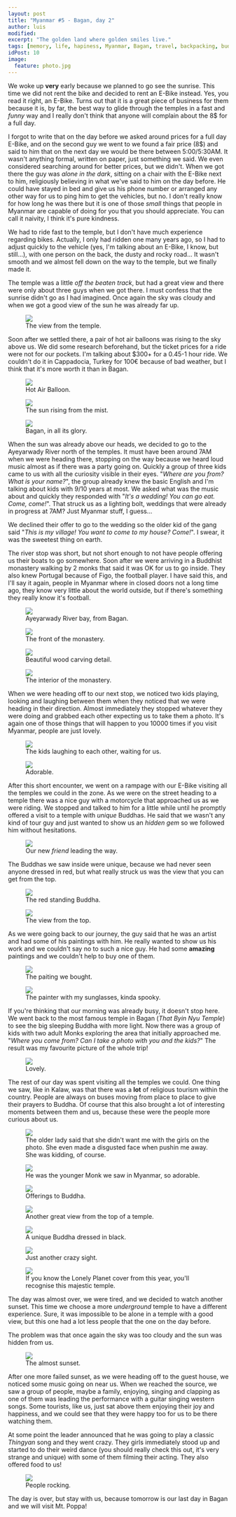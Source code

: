 ```yaml
---
layout: post
title: "Myanmar #5 - Bagan, day 2"
author: luis
modified:
excerpt: "The golden land where golden smiles live."
tags: [memory, life, hapiness, Myanmar, Bagan, travel, backpacking, budget, asia]
idPost: 10
image:
  feature: photo.jpg
---
```


We woke up <b>very</b> early because we planned to go see the sunrise. This time we did not rent the bike and decided to rent an E-Bike instead. Yes, you read it right, an E-Bike. Turns out that it is a great piece of business for them because it is, by far, the best way to glide through the temples in a fast and <i>funny</i> way and I really don't think that anyone will complain about the 8$ for a full day.

I forgot to write that on the day before we asked around prices for a full day E-Bike, and on the second guy we went to we found a fair price (8$) and said to him that on the next day we would be there between 5:00/5:30AM. It wasn't anything formal, written on paper, just something we said. We even considered searching around for better prices, but we didn't. When we got there the guy was <i>alone in the dark</i>, sitting on a chair with the E-Bike next to him, religiously believing in what we've said to him on the day before. He could have stayed in bed and give us his phone number or arranged any other way for us to ping him to get the vehicles, but no. I don't really know for how long he was there but it is one of those <i>small</i> things that people in Myanmar are capable of doing for you that you should appreciate. You can call it naivity, I think it's pure kindness.

We had to ride fast to the temple, but I don't have much experience regarding bikes. Actually, I only had ridden one many years ago, so I had to adjust quickly to the vehicle (yes, I'm talking about an E-Bike, I know, but still...), with one person on the back, the dusty and rocky road... It wasn't smooth and we almost fell down on the way to the temple, but we finally made it.

The temple was a little <i>off the beaten track</i>, but had a great view and there were only about three guys when we got there. I must confess that the sunrise didn't go as I had imagined. Once again the sky was cloudy and when we got a good view of the sun he was already far up.


<figure>
	<a href="../images/myanmar/5Bagan/sunrise1.jpg"><img src="../images/myanmar/5Bagan/sunrise1.jpg"></a>
	<figcaption>The view from the temple.</figcaption>
</figure>


Soon after we settled there, a pair of hot air balloons was rising to the sky above us. We did some research beforehand, but the ticket prices for a ride were not for our pockets. I'm talking about $300+ for a 0.45-1 hour ride. We couldn't do it in Cappadocia, Turkey for 100€ because of bad weather, but I think that it's more worth it than in Bagan.


<figure>
	<a href="../images/myanmar/5Bagan/sunrise2.jpg"><img src="../images/myanmar/5Bagan/sunrise2.jpg"></a>
	<figcaption>Hot Air Balloon.</figcaption>
</figure>

<figure>
	<a href="../images/myanmar/5Bagan/sunrise3.jpg"><img src="../images/myanmar/5Bagan/sunrise3.jpg"></a>
	<figcaption>The sun rising from the mist.</figcaption>
</figure>

<figure>
	<a href="../images/myanmar/5Bagan/sunrise4.jpg"><img src="../images/myanmar/5Bagan/sunrise4.jpg"></a>
	<figcaption>Bagan, in all its glory.</figcaption>
</figure>


When the sun was already above our heads, we decided to go to the Ayeyarwady River north of the temples. It must have been around 7AM when we were heading there, stopping on the way because we heard loud music almost as if there was a party going on. Quickly a group of three kids came to us with all the curiosity visible in their eyes. "<i>Where are you from? What is your name?</i>", the group already knew the basic English and I'm talking about kids with 9/10 years at most. We asked what was the music about and quickly they responded with "<i>It's a wedding! You can go eat. Come, come!</i>". That struck us as a lighting bolt, weddings that were already in progress at 7AM? Just Myanmar stuff, I guess...

We declined their offer to go to the wedding so the older kid of the gang said "<i>This is my village! You want to come to my house? Come!</i>". I swear, it was the sweetest thing on earth.

The river stop was short, but not short enough to not have people offering us their boats to go somewhere. Soon after we were arriving in a Buddhist monastery walking by 2 monks that said it was OK for us to go inside. They also knew Portugal because of Figo, the football player. I have said this, and I'll say it again, people in Myanmar where in closed doors not a long time ago, they know very little about the world outside, but if there's something they really know it's football.


<figure>
	<a href="../images/myanmar/5Bagan/river1.jpg"><img src="../images/myanmar/5Bagan/river1.jpg"></a>
	<figcaption>Ayeyarwady River bay, from Bagan.</figcaption>
</figure>

<figure>
	<a href="../images/myanmar/5Bagan/river2.jpg"><img src="../images/myanmar/5Bagan/river2.jpg"></a>
	<figcaption>The front of the monastery.</figcaption>
</figure>

<figure>
	<a href="../images/myanmar/5Bagan/river3.jpg"><img src="../images/myanmar/5Bagan/river3.jpg"></a>
	<figcaption>Beautiful wood carving detail.</figcaption>
</figure>

<figure>
	<a href="../images/myanmar/5Bagan/river4.JPG"><img src="../images/myanmar/5Bagan/river4.JPG"></a>
	<figcaption>The interior of the monastery.</figcaption>
</figure>


When we were heading off to our next stop, we noticed two kids playing, looking and laughing between them when they noticed that we were heading in their direction. Almost immediately they stopped whatever they were doing and grabbed each other expecting us to take them a photo. It's again one of those things that will happen to you 10000 times if you visit Myanmar, people are just lovely.


<figure>
	<a href="../images/myanmar/5Bagan/kids1.jpg"><img src="../images/myanmar/5Bagan/kids1.jpg"></a>
	<figcaption>The kids laughing to each other, waiting for us.</figcaption>
</figure>

<figure>
	<a href="../images/myanmar/5Bagan/kids2.jpg"><img src="../images/myanmar/5Bagan/kids2.jpg"></a>
	<figcaption>Adorable.</figcaption>
</figure>

After this short encounter, we went on a rampage with our E-Bike visiting all the temples we could in the zone. As we were on the street heading to a temple there was a nice guy with a motorcycle that approached us as we were riding. We stopped and talked to him for a little while until he promptly offered a visit to a temple with <i>unique</i> Buddhas. He said that we wasn't  any kind of tour guy and just wanted to show us an <i>hidden gem</i> so we followed him without hesitations.

<figure>
	<a href="../images/myanmar/5Bagan/guy.jpg"><img src="../images/myanmar/5Bagan/guy.jpg"></a>
	<figcaption>Our new <i>friend</i> leading the way.</figcaption>
</figure>

The Buddhas we saw inside were unique, because we had never seen anyone dressed in red, but what really struck us was the view that you can get from the top.

<figure>
	<a href="../images/myanmar/5Bagan/buddha1.jpg"><img src="../images/myanmar/5Bagan/buddha1.jpg"></a>
	<figcaption>The red standing Buddha.</figcaption>
</figure>

<figure>
	<a href="../images/myanmar/5Bagan/top1.jpg"><img src="../images/myanmar/5Bagan/top1.jpg"></a>
	<figcaption>The view from the top.</figcaption>
</figure>

As we were going back to our journey, the guy said that he was an artist and had some of his paintings with him. He really wanted to show us his work and we couldn't say no to such a nice guy. He had some <b>amazing</b> paintings and we couldn't help to buy one of them.

<figure>
	<a href="../images/myanmar/5Bagan/photo.jpg"><img src="../images/myanmar/5Bagan/photo.jpg"></a>
	<figcaption>The paiting we bought.</figcaption>
</figure>

<figure>
	<a href="../images/myanmar/5Bagan/guy1.jpg"><img src="../images/myanmar/5Bagan/guy1.jpg"></a>
	<figcaption>The painter with my sunglasses, kinda spooky.</figcaption>
</figure>

If you're thinking that our morning was already busy, it doesn't stop here. We went back to the most famous temple in Bagan (<i>That Byin Nyu Temple</i>) to see the big sleeping Buddha with more light. Now there was a group of kids with two adult Monks exploring the area that initially approached me. "<i>Where you come from? Can I take a photo with you and the kids?</i>" The result was my favourite picture of the whole trip!

<figure>
	<a href="../images/myanmar/5Bagan/love.jpg"><img src="../images/myanmar/5Bagan/love.jpg"></a>
	<figcaption>Lovely.</figcaption>
</figure>

The rest of our day was spent visiting all the temples we could. One thing we saw, like in Kalaw, was that there was a <b>lot</b> of religious tourism within the country. People are always on buses moving from place to place to give their prayers to Buddha. Of course that this also brought a lot of interesting moments between them and us, because these were the people more curious about us.

<figure>
	<a href="../images/myanmar/5Bagan/various1.jpg"><img src="../images/myanmar/5Bagan/various1.jpg"></a>
	<figcaption>The older lady said that she didn't want me with the girls on the photo. She even made a disgusted face when pushin me away. She was kidding, of course.</figcaption>
</figure>

<figure>
	<a href="../images/myanmar/5Bagan/various2.jpg"><img src="../images/myanmar/5Bagan/various2.jpg"></a>
	<figcaption>He was the younger Monk we saw in Myanmar, so adorable.</figcaption>
</figure>

<figure>
	<a href="../images/myanmar/5Bagan/various3.jpg"><img src="../images/myanmar/5Bagan/various3.jpg"></a>
	<figcaption>Offerings to Buddha.</figcaption>
</figure>

<figure>
	<a href="../images/myanmar/5Bagan/various4.jpg"><img src="../images/myanmar/5Bagan/various4.jpg"></a>
	<figcaption>Another great view from the top of a temple.</figcaption>
</figure>

<figure>
	<a href="../images/myanmar/5Bagan/various5.jpg"><img src="../images/myanmar/5Bagan/various5.jpg"></a>
	<figcaption>A unique Buddha dressed in black.</figcaption>
</figure>

<figure>
	<a href="../images/myanmar/5Bagan/various6.jpg"><img src="../images/myanmar/5Bagan/various6.jpg"></a>
	<figcaption>Just another crazy sight.</figcaption>
</figure>

<figure>
	<a href="../images/myanmar/5Bagan/various7.jpg"><img src="../images/myanmar/5Bagan/various7.jpg"></a>
	<figcaption>If you know the Lonely Planet cover from this year, you'll recognise this majestic temple.</figcaption>
</figure>

The day was almost over, we were tired, and we decided to watch another sunset. This time we choose a more <i>underground</i> temple to have a different experience. Sure, it was impossible to be alone in a temple with a good view, but this one had a lot less people that the one on the day before.

The problem was that once again the sky was too cloudy and the sun was hidden from us.

<figure>
	<a href="../images/myanmar/5Bagan/sunset21.jpg"><img src="../images/myanmar/5Bagan/sunset21.jpg"></a>
	<figcaption>The almost sunset.</figcaption>
</figure>

After one more failed sunset, as we were heading off to the guest house, we noticed some music going on near us. When we reached the source, we saw a group of people, maybe a family, enjoying, singing and clapping as one of them was leading the performance with a guitar singing western songs. Some tourists, like us, just sat above them enjoying their joy and happiness, and we could see that they were happy too for us to be there watching them.

At some point the leader announced that he was going to play a classic <i>Thingyan</i> song and they went crazy. They girls immediately stood up and started to do their weird dance (you should really check this out, it's very strange and unique) with some of them filming their acting. They also offered food to us!

<figure>
	<a href="../images/myanmar/5Bagan/dance1.jpg"><img src="../images/myanmar/5Bagan/dance1.jpg"></a>
	<figcaption>People rocking.</figcaption>
</figure>

The day is over, but stay with us, because tomorrow is our last day in Bagan and we will visit Mt. Poppa!